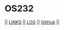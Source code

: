 # OS232

|| [LINKS](LINKS/) || [LOG](TXT/mylog.txt) || [GitHub](https://github.com/rzapriono/os232/) ||
